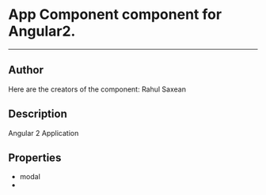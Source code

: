 # App Component  component for Angular2. 
*** 
## Author 
 Here are the creators of the component: Rahul Saxean 
## Description 
 Angular 2 Application
## Properties 
- modal
- 

